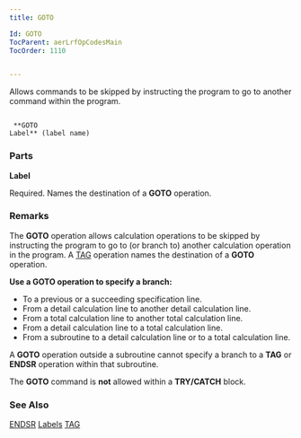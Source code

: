 ```yaml
---
title: GOTO

Id: GOTO
TocParent: aerLrfOpCodesMain
TocOrder: 1110


---
```


Allows commands to be skipped by instructing the program to go to another command within the program. 

```

 **GOTO
Label** (label name)
```

### Parts

**Label** 

Required. Names the destination of a **GOTO** operation.


### Remarks
The **GOTO** operation allows calculation operations to be skipped by instructing the program to go to (or branch to) another calculation operation in the program. A [TAG](TAG.html) operation names the destination of a **GOTO** operation. 

**Use a GOTO operation to specify a branch:** 

- To a previous or a succeeding specification line.
- From a detail calculation line to another detail calculation line.
- From a total calculation line to another total calculation line.
- From a detail calculation line to a total calculation line.
- From a subroutine to a detail calculation line or to a total calculation line.

A **GOTO** operation outside a subroutine cannot specify a branch to a **TAG** or **ENDSR** operation within that subroutine. 

The **GOTO** command is **not** allowed within a **TRY/CATCH** block. 

### See Also
[ENDSR](ENDSR.html)
[Labels](Labels.html)
[TAG](TAG.html) 
